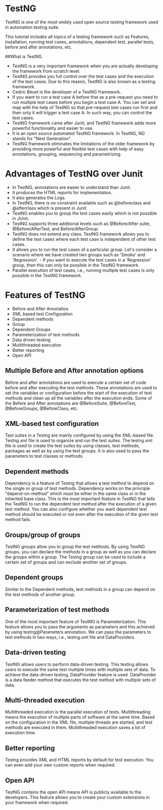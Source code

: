 # TestNG

TestNG is one of the most widely used open source testing framework used in automation testing suite.

This tutorial includes all topics of a testing framework such as Features, installation, running test cases, annotations, dependent test, parallel tests, before and after annotations, etc.

##What is TestNG
- TestNG is a very important framework when you are actually developing the framework from scratch level.
- TestNG provides you full control over the test cases and the execution of the test cases. Due to this reason, TestNG is also known as a testing framework.
- Cedric Beust is the developer of a TestNG framework.
- If you want to run a test case A before that as a pre-request you need to run multiple test cases before you begin a test case A. You can set and map with the help of TestNG so that pre-request test cases run first and then only it will trigger a test case A. In such way, you can control the test cases.
- TestNG framework came after Junit, and TestNG framework adds more powerful functionality and easier to use.
- It is an open source automated TestNG framework. In TestNG, NG stands for "Next Generation".
- TestNG framework eliminates the limitations of the older framework by providing more powerful and flexible test cases with help of easy annotations, grouping, sequencing and parametrizing.

# Advantages of TestNG over Junit

- In TestNG, annotations are easier to understand than Junit.
- It produces the HTML reports for implementation.
- It also generates the Logs.
- In TestNG, there is no constraint available such as @beforeclass and @afterclass which is present in Junit.
- TestNG enables you to group the test cases easily which is not possible in JUnit.
- TestNG supports three additional levels such as @Before/After suite, @Before/AfterTest, and Before/AfterGroup.
- TestNG does not extend any class. TestNG framework allows you to define the test cases where each test case is independent of other test cases.
- It allows you to run the test cases of a particular group. Let's consider a scenario where we have created two groups such as 'Smoke' and 'Regression'. - If you want to execute the test cases in a 'Regression' group, then this can only be possible in the TestNG framework.
- Parallel execution of test cases, i.e., running multiple test cases is only possible in the TestNG framework.

# Features of TestNG

- Before and After Annotatios
- XML based test Configuration
- Dependent methods
- Group
- Dependent Groups
- Parameterization of test methods
- Data driven testing
- Multithreaded execution
- Better reporting
- Open API

## Multiple Before and After annotation options
Before and after annotations are used to execute a certain set of code before and after executing the test methods. These annotations are used to set the variables or configuration before the start of the execution of test methods and clean up all the variables after the execution ends. Some of the Before and After annotations are @BeforeSuite, @BeforeTest, @BeforeGroups, @BeforeClass, etc.

## XML-based test configuration
Test suites in a Testng are mainly configured by using the XML-based file. Testng.xml file is used to organize and run the test suites. The testng.xml file is used to create the test suites by using classes, test methods, packages as well as by using the test groups. It is also used to pass the parameters to test classes or methods.

## Dependent methods
Dependency is a feature of Testng that allows a test method to depend on the single or group of test methods. Dependency works on the principle "depend-on-method" which must be either in the same class or in the inherited base class. This is the most important feature in TestNG that tells the TestNG to run the dependent test method after the execution of a given test method. You can also configure whether you want dependent test method should be executed or not even after the execution of the given test method fails.

## Groups/group of groups
TestNG groups allow you to group the test methods. By using TestNG groups, you can declare the methods in a group as well as you can declare the groups within a group. The Testng group can be used to include a certain set of groups and can exclude another set of groups.

## Dependent groups
Similar to the Dependent methods, test methods in a group can depend on the test methods of another group.

## Parameterization of test methods
One of the most important feature of TestNG is Parameterization. This feature allows you to pass the arguments as parameters and this achieved by using testng@Parameters annotation. We can pass the parameters to test methods in two ways, i.e., testng.xml file and DataProviders.

## Data-driven testing
TestNG allows users to perform data-driven testing. This testing allows users to execute the same test multiple times with multiple sets of data. To achieve the data-driven testing, DataProvider feature is used. DataProvider is a data feeder method that executes the test method with multiple sets of data.

## Multi-threaded execution
Multithreaded execution is the parallel execution of tests. Multithreading means the execution of multiple parts of software at the same time. Based on the configuration in the XML file, multiple threads are started, and test methods are executed in them. Multithreaded execution saves a lot of execution time.

## Better reporting
Testng provides XML and HTML reports by default for test execution. You can even add your own custom reports when required.

## Open API
TestNG contains the open API means API is publicly available to the developers. This feature allows you to create your custom extensions in your framework when required.


